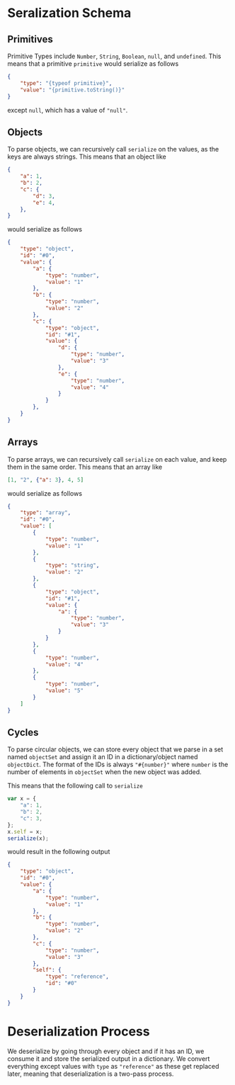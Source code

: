# Seralization Schema
## Primitives
Primitive Types include `Number`, `String`, `Boolean`, `null`, and `undefined`. This means that a primitive `primitive` would serialize as follows
```json
{
    "type": "{typeof primitive}",
    "value": "{primitive.toString()}"
}
```
except `null`, which has a value of `"null"`.

## Objects
To parse objects, we can recursively call `serialize` on the values, as the keys are always strings.  This means that an object like
```json
{
    "a": 1,
    "b": 2,
    "c": {
        "d": 3,
        "e": 4,
    },
}
```

would serialize as follows
```json
{
    "type": "object",
    "id": "#0",
    "value": {
        "a": {
            "type": "number",
            "value": "1"
        },
        "b": {
            "type": "number",
            "value": "2"
        },
        "c": {
            "type": "object",
            "id": "#1",
            "value": {
                "d": {
                    "type": "number",
                    "value": "3"
                },
                "e": {
                    "type": "number",
                    "value": "4"
                }
            }
        },
    }
}
```

## Arrays
To parse arrays, we can recursively call `serialize` on each value, and keep them in the same order. This means that an array like
```json
[1, "2", {"a": 3}, 4, 5]
```

would serialize as follows
```json
{
    "type": "array",
    "id": "#0",
    "value": [
        {
            "type": "number",
            "value": "1"
        },
        {
            "type": "string",
            "value": "2"
        },
        {
            "type": "object",
            "id": "#1",
            "value": {
                "a": {
                    "type": "number",
                    "value": "3"
                }
            }
        },
        {
            "type": "number",
            "value": "4"
        },
        {
            "type": "number",
            "value": "5"
        }
    ]
}
```
## Cycles
To parse circular objects, we can store every object that we parse in a set named `objectSet` and assign it an ID in a dictionary/object named `objectDict`. The format of the IDs is always `"#{number}"` where `number` is the number of elements in `objectSet` when the new object was added.

This means that the following call to `serialize`
```javascript
var x = {
    "a": 1,
    "b": 2,
    "c": 3,
};
x.self = x;
serialize(x);
```
would result in the following output
```json
{
    "type": "object",
    "id": "#0",
    "value": {
        "a": {
            "type": "number",
            "value": "1"
        },
        "b": {
            "type": "number",
            "value": "2"
        },
        "c": {
            "type": "number",
            "value": "3"
        },
        "self": {
            "type": "reference",
            "id": "#0"
        }
    }
}
```
# Deserialization Process
We deserialize by going through every object and if it has an ID, we consume it and store the serialized output in a dictionary. We convert everything except values with `type` as `"reference"` as these get replaced later, meaning that deserialization is a two-pass process.